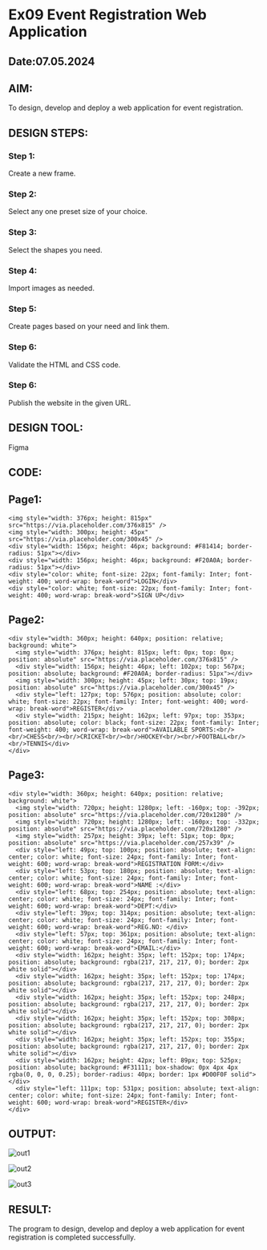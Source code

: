 # Ex09 Event Registration Web Application
## Date:07.05.2024

## AIM:
To design, develop and deploy a web application for event registration.

## DESIGN STEPS:

### Step 1:
Create a new frame.

### Step 2:
Select any one preset size of your choice.

### Step 3:
Select the shapes you need.

### Step 4:
Import images as needed.

### Step 5:
Create pages based on your need and link them.

### Step 6:

Validate the HTML and CSS code.

### Step 6:

Publish the website in the given URL.

## DESIGN TOOL:
Figma

## CODE:
## Page1:
```
<img style="width: 376px; height: 815px" src="https://via.placeholder.com/376x815" />
<img style="width: 300px; height: 45px" src="https://via.placeholder.com/300x45" />
<div style="width: 156px; height: 46px; background: #F81414; border-radius: 51px"></div>
<div style="width: 156px; height: 46px; background: #F20A0A; border-radius: 51px"></div>
<div style="color: white; font-size: 22px; font-family: Inter; font-weight: 400; word-wrap: break-word">LOGIN</div>
<div style="color: white; font-size: 22px; font-family: Inter; font-weight: 400; word-wrap: break-word">SIGN UP</div>
```
## Page2:
```
<div style="width: 360px; height: 640px; position: relative; background: white">
  <img style="width: 376px; height: 815px; left: 0px; top: 0px; position: absolute" src="https://via.placeholder.com/376x815" />
  <div style="width: 156px; height: 46px; left: 102px; top: 567px; position: absolute; background: #F20A0A; border-radius: 51px"></div>
  <img style="width: 300px; height: 45px; left: 30px; top: 19px; position: absolute" src="https://via.placeholder.com/300x45" />
  <div style="left: 127px; top: 576px; position: absolute; color: white; font-size: 22px; font-family: Inter; font-weight: 400; word-wrap: break-word">REGISTER</div>
  <div style="width: 215px; height: 162px; left: 97px; top: 353px; position: absolute; color: black; font-size: 22px; font-family: Inter; font-weight: 400; word-wrap: break-word">AVAILABLE SPORTS:<br/><br/>CHESS<br/><br/>CRICKET<br/><br/>HOCKEY<br/><br/>FOOTBALL<br/><br/>TENNIS</div>
</div>
```
## Page3:
```
<div style="width: 360px; height: 640px; position: relative; background: white">
  <img style="width: 720px; height: 1280px; left: -160px; top: -392px; position: absolute" src="https://via.placeholder.com/720x1280" />
  <img style="width: 720px; height: 1280px; left: -160px; top: -332px; position: absolute" src="https://via.placeholder.com/720x1280" />
  <img style="width: 257px; height: 39px; left: 51px; top: 0px; position: absolute" src="https://via.placeholder.com/257x39" />
  <div style="left: 49px; top: 100px; position: absolute; text-align: center; color: white; font-size: 24px; font-family: Inter; font-weight: 600; word-wrap: break-word">REGISTRATION FORM:</div>
  <div style="left: 53px; top: 180px; position: absolute; text-align: center; color: white; font-size: 24px; font-family: Inter; font-weight: 600; word-wrap: break-word">NAME :</div>
  <div style="left: 68px; top: 254px; position: absolute; text-align: center; color: white; font-size: 24px; font-family: Inter; font-weight: 600; word-wrap: break-word">DEPT:</div>
  <div style="left: 39px; top: 314px; position: absolute; text-align: center; color: white; font-size: 24px; font-family: Inter; font-weight: 600; word-wrap: break-word">REG.NO: </div>
  <div style="left: 57px; top: 361px; position: absolute; text-align: center; color: white; font-size: 24px; font-family: Inter; font-weight: 600; word-wrap: break-word">EMAIL:</div>
  <div style="width: 162px; height: 35px; left: 152px; top: 174px; position: absolute; background: rgba(217, 217, 217, 0); border: 2px white solid"></div>
  <div style="width: 162px; height: 35px; left: 152px; top: 174px; position: absolute; background: rgba(217, 217, 217, 0); border: 2px white solid"></div>
  <div style="width: 162px; height: 35px; left: 152px; top: 248px; position: absolute; background: rgba(217, 217, 217, 0); border: 2px white solid"></div>
  <div style="width: 162px; height: 35px; left: 152px; top: 308px; position: absolute; background: rgba(217, 217, 217, 0); border: 2px white solid"></div>
  <div style="width: 162px; height: 35px; left: 152px; top: 355px; position: absolute; background: rgba(217, 217, 217, 0); border: 2px white solid"></div>
  <div style="width: 162px; height: 42px; left: 89px; top: 525px; position: absolute; background: #F31111; box-shadow: 0px 4px 4px rgba(0, 0, 0, 0.25); border-radius: 40px; border: 1px #D00F0F solid"></div>
  <div style="left: 111px; top: 531px; position: absolute; text-align: center; color: white; font-size: 24px; font-family: Inter; font-weight: 600; word-wrap: break-word">REGISTER</div>
</div>
```
## OUTPUT:

![out1](https://github.com/Lokesh23001615/Figma/assets/144979337/9100b97e-e99d-44f6-85bd-1463a4596c39)

![out2](https://github.com/Lokesh23001615/Figma/assets/144979337/b8d719a0-8e93-4f69-99d0-7261f68b92aa)

![out3](https://github.com/Lokesh23001615/Figma/assets/144979337/c793d2a2-3a37-4f86-9baf-556d139db87e)



## RESULT:
The program to design, develop and deploy a web application for event registration is completed successfully.
